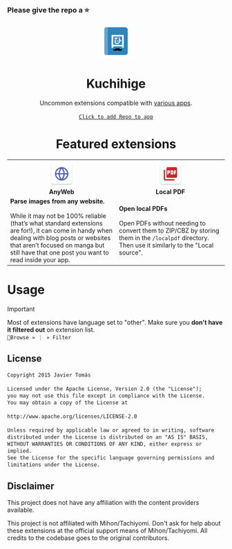 ### Please give the repo a :star:

<div align="center">

<img src="./.github/assets/logo.png" alt="repo logo" width="80"/>

# Kuchihige

Uncommon extensions compatible with [various apps](https://pbs.twimg.com/media/GjdLNmNWAAAA_es?format=jpg&name=medium).

[`Click to add Repo to app`](https://intradeus.github.io/http-protocol-redirector/?r=tachiyomi://add-repo?url=https://raw.githubusercontent.com/wasu-code/wsu-mihon-extensions/repo/index.min.json)


# Featured extensions 

</div>

<table>
  <tr>
    <td style="width:50%; text-align:center;">
      <img src="./src/all/anyweb/res/mipmap-xxxhdpi/ic_launcher.png" width="60"/><br/>
      <strong>AnyWeb</strong>
    </td>
    <td style="width:50%; text-align:center;">
      <img src="./src/all/localpdf/res/mipmap-xxxhdpi/ic_launcher.png" width="60"/><br/>
      <strong>Local PDF</strong>
    </td>
  </tr>
  <tr>
    <td>
      <strong>Parse images from any website.</strong><br/><br/>
      While it may not be 100% reliable (that’s what standard extensions are for!), it can come in handy when dealing with blog posts or websites that aren’t focused on manga but still have that one post you want to read inside your app.
    </td>
    <td>
      <strong>Open local PDFs</strong><br/><br/>
      Open PDFs without needing to convert them to ZIP/CBZ by storing them in the <code>/localpdf</code> directory. Then use it similarly to the "Local source".
    </td>
  </tr>
</table>


# Usage

> [!IMPORTANT]  
> Most of extensions have language set to "other". Make sure you **don't have it filtered out** on extension list.  
> `🧭Browse » ⋮ » Filter`

## License

    Copyright 2015 Javier Tomás

    Licensed under the Apache License, Version 2.0 (the "License");
    you may not use this file except in compliance with the License.
    You may obtain a copy of the License at

    http://www.apache.org/licenses/LICENSE-2.0

    Unless required by applicable law or agreed to in writing, software
    distributed under the License is distributed on an "AS IS" BASIS,
    WITHOUT WARRANTIES OR CONDITIONS OF ANY KIND, either express or implied.
    See the License for the specific language governing permissions and
    limitations under the License.

## Disclaimer

This project does not have any affiliation with the content providers available.

This project is not affiliated with Mihon/Tachiyomi. Don't ask for help about these extensions at the
official support means of Mihon/Tachiyomi. All credits to the codebase goes to the original contributors.

